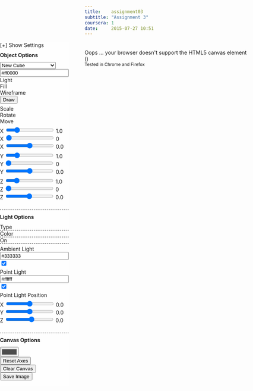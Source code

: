 ```yaml
---
title:    assignment03
subtitle: "Assignment 3"
coursera: 1
date:     2015-07-27 10:51
---
```


<div class="col-md-12 text-center" style="background-color: rgba(255, 255, 255, 0.5); position: absolute; left: 0; z-index: 1; overflow: hidden;">
    <span id="controlPanelTitle" onclick="toggleControls()" style="cursor: pointer;">[+] Show Settings</span>
    <div id="controlPanel" style="display: ;">
    <div class="row" style="padding-bottom: 20px;">
        <div class="col-md-8 col-md-offset-2 text-center" style="padding: 10px 0px;"><b>Object Options</b></div>
        <div class="row" style="padding-bottom: 5px;">
            <div class="col-md-8 col-md-offset-2">
                <div class="col-md-3 text-left">
                    <select id="shapeSelector" onchange="setShape(this.value)" style="width: 150px">
                        <option value="4" selected="selected">New Cube</option>
                        <option value="5">New Cuboid</option>
                        <option value="">New Circle</option>
                    </select>
                </div>
                <div class="col-md-1 text-center">
                    <input class="color {hash: true, required: false} color-round" id="objColUI" value="#ff0000" onchange="setColor(this.value)" />
                </div>
                <div class="col-md-2 text-center">Light</div>
                <div class="col-md-2 text-center">Fill</div>
                <div class="col-md-2 text-center">Wireframe</div>
                <div class="col-md-2 text-right">
                    <button type="button" onclick="drawObject()">Draw</button>
                </div>
            </div>
        </div>
        <div class="row" style="padding-bottom: 5px;">
            <div class="col-md-10 col-md-offset-1">
                <div class="col-md-4 text-center">Scale</div>
                <div class="col-md-4 text-center">Rotate</div>
                <div class="col-md-4 text-center">Move</div>
            </div>
        </div>
        <div class="row" style="padding-bottom: 5px;">
            <div class="col-md-10 col-md-offset-1">
                <div class="col-md-4 text-center">
                    X <input id="uiObjectPos_00" type="range" min="0.0" max="5.0" step="0.1" value="1.0" oninput="setScale(0, this.value)" style="" /> <span class="slider-value" id="uiObjectPosVal_00">1.0</span>
                </div>
                <div class="col-md-4 text-center">
                    X <input id="uiObjectPos_01" type="range" min="0" max="360" step="1" value="0" oninput="setRotation(0, this.value)" style="" /> <span class="slider-value" id="uiObjectPosVal_01">0</span>
                </div>
                <div class="col-md-4 text-center">
                    X <input id="uiObjectPos_02" type="range" min="-4.0" max="4.0" step="0.1" value="0.0" oninput="setTranslation(0, this.value)" style="" /> <span class="slider-value" id="uiObjectPosVal_02">0.0</span>
                </div>
            </div>
        </div>
        <div class="row" style="padding-bottom: 5px;">
            <div class="col-md-10 col-md-offset-1">
                <div class="col-md-4 text-center">
                    Y <input id="uiObjectPos_10" type="range" min="0.0" max="5.0" step="0.1" value="1.0" oninput="setScale(1, this.value)" style="" /> <span class="slider-value" id="uiObjectPosVal_10">1.0</span>
                </div>
                <div class="col-md-4 text-center">
                    Y <input id="uiObjectPos_11" type="range" min="0" max="360" step="1" value="0" oninput="setRotation(1, this.value)" style="" /> <span class="slider-value" id="uiObjectPosVal_11">0</span>
                </div>
                <div class="col-md-4 text-center">
                    Y <input id="uiObjectPos_12" type="range" min="-4.0" max="4.0" step="0.1" value="0.0" oninput="setTranslation(1, this.value)" style="" /> <span class="slider-value" id="uiObjectPosVal_12">0.0</span>
                </div>
            </div>
        </div>
        <div class="row" style="padding-bottom: 5px;">
            <div class="col-md-10 col-md-offset-1">
                <div class="col-md-4 text-center">
                    Z <input id="uiObjectPos_20" type="range" min="0.0" max="5.0" step="0.1" value="1.0" oninput="setScale(2, this.value)" style="" /> <span class="slider-value" id="uiObjectPosVal_20">1.0</span>
                </div>
                <div class="col-md-4 text-center">
                    Z <input id="uiObjectPos_21" type="range" min="0" max="360" step="1" value="0" oninput="setRotation(2, this.value)" style="" /> <span class="slider-value" id="uiObjectPosVal_21">0</span>
                </div>
                <div class="col-md-4 text-center">
                    Z <input id="uiObjectPos_22" type="range" min="-4.0" max="4.0" step="0.1" value="0.0" oninput="setTranslation(2, this.value)" style="" /> <span class="slider-value" id="uiObjectPosVal_22">0.0</span>
                </div>
            </div>
        </div>
    </div>
    <div class="row" style="padding-bottom: 20px;">
        <div class="col-md-8 col-md-offset-2 text-center" style="padding: 10px 0px; border-top: 1px dashed;"><b>Light Options</b></div>
        <div class="row" style="padding-bottom: 5px;">
            <div class="col-md-6 col-md-offset-3">
                <div class="col-md-4 text-center" style="border-bottom: 1px dashed;">Type</div>
                <div class="col-md-4 text-center" style="border-bottom: 1px dashed;">Color</div>
                <div class="col-md-4 text-center" style="border-bottom: 1px dashed;">On</div>
            </div>
        </div>
        <div class="row" style="padding-bottom: 5px;">
            <div class="col-md-6 col-md-offset-3">
                <div class="col-md-4 text-center">Ambient Light</div>
                <div class="col-md-4 text-center">
                    <input class="color {hash: true, required: false} color-round" value="#333333" onchange="setAmbientLightColor(this.value)" />
                </div>
                <div class="col-md-4 text-center">
                    <input type="checkbox" id="ambientLight" checked />
                </div>
            </div>
        </div>
        <div class="row" style="padding-bottom: 5px;">
            <div class="col-md-6 col-md-offset-3">
                <div class="col-md-4 text-center">Point Light</div>
                <div class="col-md-4 text-center">
                    <input class="color {hash: true, required: false} color-round" value="#ffffff" onchange="setPointLightColor(this.value)" />
                </div>
                <div class="col-md-4 text-center">
                    <input type="checkbox" id="pointLight" checked />
                </div>
            </div>
        </div>
        <div class="row" style="padding-bottom: 5px;">
            <div class="col-md-6 col-md-offset-3 text-center">Point Light Position</div>
        </div>
        <div class="row" style="padding-bottom: 5px;">
            <div class="col-md-10 col-md-offset-1">
                <div class="col-md-4 text-center">
                    X <input id="uiPointLightPos_0" type="range" min="-10.0" max="10.0" step="0.1" value="0.0" oninput="setPointLightPos(0, this.value)" /> <span class="slider-value" id="uiPointLightPosVal_0">0.0</span>
                </div>
                <div class="col-md-4 text-center">
                    Y <input id="uiPointLightPos_1" type="range" min="-10.0" max="10.0" step="0.1" value="0.0" oninput="setPointLightPos(1, this.value)" /> <span class="slider-value" id="uiPointLightPosVal_1">0.0</span>
                </div>
                <div class="col-md-4 text-center">
                    Z <input id="uiPointLightPos_2" type="range" min="-10.0" max="10.0" step="0.1" value="1.0" oninput="setPointLightPos(2, this.value)" /> <span class="slider-value" id="uiPointLightPosVal_2">0.0</span>
                </div>
            </div>
        </div>
    </div>
    <div class="row" style="padding-bottom: 10px;">
        <div class="col-md-8 col-md-offset-2 text-center" style="padding: 10px 0px; border-top: 1px dashed;"><b>Canvas Options</b></div>
        <div class="row" style="padding-bottom: 5px;">
            <div class="col-md-8 col-md-offset-2">
                <div class="col-md-3 text-center">
                    <input type="color" value="#4D4D4D" oninput="setBGColor(this.value)" />
                </div>
                <div class="col-md-3 text-center">
                    <button type="button" onclick="resetAxes()">Reset Axes</button>
                </div>
                <div class="col-md-3 text-center">
                    <button type="button" onclick="resetCanvas()">Clear Canvas</button>
                </div>
                <div class="col-md-3 text-center">
                    <button type="button" onclick="saveImage()">Save Image</button>
                </div>
            </div>
        </div>
    </div>
    </div>
</div>

<div class="row" style="padding-top: 20px;">
    <div class="col-md-12">
        <canvas id="gl-canvas" width="800" height="400" style="cursor: crosshair;">
            Oops ... your browser doesn't support the HTML5 canvas element
        </canvas>
    </div>
</div>

<div class="row">
    <div class="col-md-12 text-center">
        (<span id="info"></span>)<br/>
    </div>
    <div class="col-md-12 text-center">
        <small>Tested in Chrome and Firefox</small><br/><br/>
    </div>
</div>